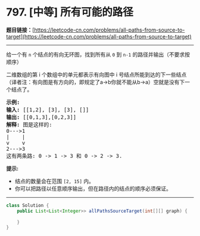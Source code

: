 # 797. [中等] 所有可能的路径

**题目链接：**[https://leetcode-cn.com/problems/all-paths-from-source-to-target](https://leetcode-cn.com/problems/all-paths-from-source-to-target)

---

<div class="content__1Y2H">
 <div class="notranslate">
  <p>给一个有&nbsp;<code>n</code>&nbsp;个结点的有向无环图，找到所有从&nbsp;<code>0</code>&nbsp;到&nbsp;<code>n-1</code>&nbsp;的路径并输出（不要求按顺序）</p> 
  <p>二维数组的第 i 个数组中的单元都表示有向图中 i 号结点所能到达的下一些结点（译者注：有向图是有方向的，即规定了a→b你就不能从b→a）空就是没有下一个结点了。</p> 
  <pre class="language-text"><strong>示例:</strong>
<strong>输入:</strong> [[1,2], [3], [3], []] 
<strong>输出:</strong> [[0,1,3],[0,2,3]] 
<strong>解释:</strong> 图是这样的:
0---&gt;1
|    |
v    v
2---&gt;3
这有两条路: 0 -&gt; 1 -&gt; 3 和 0 -&gt; 2 -&gt; 3.
</pre> 
  <p><strong>提示:</strong></p> 
  <ul> 
   <li>结点的数量会在范围&nbsp;<code>[2, 15]</code>&nbsp;内。</li> 
   <li>你可以把路径以任意顺序输出，但在路径内的结点的顺序必须保证。</li> 
  </ul> 
 </div>
</div>

---

```java
class Solution {
    public List<List<Integer>> allPathsSourceTarget(int[][] graph) {
        
    }
}
```